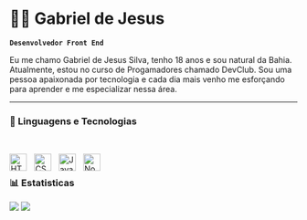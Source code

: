 # 🧑‍💻 Gabriel de Jesus 

**`Desenvolvedor Front End`**

Eu me chamo Gabriel de Jesus Silva, tenho 18 anos e sou natural da Bahia. Atualmente, estou no curso de Progamadores chamado DevClub. Sou uma pessoa apaixonada por tecnologia e cada dia mais venho me esforçando para aprender e me especializar nessa área.

---

### 🤖 Linguagens e Tecnologias
<br/>

<img 
    align="left" 
    alt="HTML"
    title="HTML" 
    width="30px" 
    style="padding-right: 10px;" 
    src="https://cdn.jsdelivr.net/gh/devicons/devicon@latest/icons/html5/html5-original.svg" 
/>
<img 
    align="left" 
    alt="CSS" 
    title="CSS"
    width="30px" 
    style="padding-right: 10px;" 
    src="https://cdn.jsdelivr.net/gh/devicons/devicon@latest/icons/css3/css3-original.svg" 
/>
<img 
    align="left" 
    alt="JavaScript" 
    title="JavaScript"
    width="30px" 
    style="padding-right: 10px;" 
    src="https://cdn.jsdelivr.net/gh/devicons/devicon@latest/icons/javascript/javascript-original.svg" 
/>
<img align="left" alt="NodeJS" width="30px" style="padding-right:10px;" src="https://cdn.jsdelivr.net/gh/devicons/devicon/icons/nodejs/nodejs-original.svg" />

<br/>

### 📊 Estatisticas


  <img src="https://github-readme-stats.vercel.app/api?username=Gabriel Jesus&show_icons=true&theme=tokyonight" />
  <img src="https://github-readme-stats.vercel.app/api/top-langs/?username=Gabriel Jesus&show_icons=true&theme=tokyonight&layout=compact"/>


